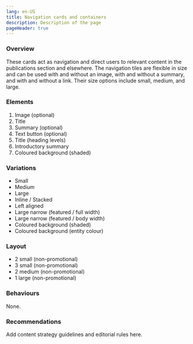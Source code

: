 ```yaml
---
lang: en-US
title: Navigation cards and containers
description: Description of the page
pageHeader: true
---
```


### Overview
These cards act as navigation and direct users to relevant content in the publications section and elsewhere. The navigation tiles are flexible in size and can be used with and without an image, with and without a summary, and with and without a link. Their size options include small, medium, and large.

### Elements
<DemoNavigationCard />

<div>
    <ol>
        <li>Image (optional)</li>
        <li>Title </li>
        <li>Summary (optional)</li>
        <li>Text button (optional)</li>
        <li>Title (heading levels)</li>
        <li>Introductory summary</li>
        <li>Coloured background (shaded)</li>
    </ol>
</div>

### Variations
<div>
    <ul>
        <li>Small</li>
        <li>Medium</li>
        <li>Large</li>
        <li>Inline / Stacked</li>
        <li>Left aligned</li>
        <li>Large narrow (featured / full width)</li>
        <li>Large narrow (featured / body width)</li>
        <li>Coloured background (shaded)</li>
        <li>Coloured background (entity colour)</li>
    </ul>
</div>

### Layout 
<ul>
    <li>2 small (non-promotional)</li>
    <li>3 small (non-promotional)</li>
    <li>2 medium (non-promotional)</li>
    <li>1 large (non-promotional)</li>
</ul>

### Behaviours
None.

### Recommendations
Add content strategy guidelines and editorial rules here.
